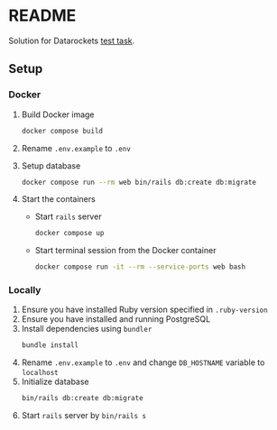 # README

Solution for Datarockets [test task](https://github.com/datarockets/career/blob/master/jobs/ruby/test-task.md).

## Setup

### Docker

1. Build Docker image
   ```bash
   docker compose build
   ```
2. Rename `.env.example` to `.env`
3. Setup database
   ```bash
   docker compose run --rm web bin/rails db:create db:migrate
   ```
4. Start the containers

   - Start `rails` server
     ```bash
     docker compose up
     ```
   - Start terminal session from the Docker container
     ```bash
     docker compose run -it --rm --service-ports web bash
     ```

### Locally

1. Ensure you have installed Ruby version specified in `.ruby-version`
2. Ensure you have installed and running PostgreSQL
3. Install dependencies using `bundler`
   ```bash
   bundle install
   ```
4. Rename `.env.example` to `.env` and change `DB_HOSTNAME` variable to `localhost`
5. Initialize database
   ```bash
   bin/rails db:create db:migrate
   ```
6. Start `rails` server by `bin/rails s`
